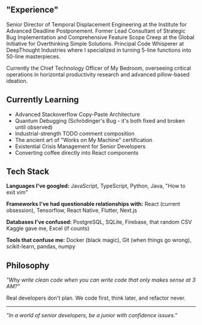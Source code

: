 ## "Experience"

Senior Director of Temporal Displacement Engineering at the Institute for Advanced Deadline Postponement. Former Lead Consultant of Strategic Bug Implementation and Comprehensive Feature Scope Creep at the Global Initiative for Overthinking Simple Solutions. Principal Code Whisperer at DeepThought Industries where I specialized in turning 5-line functions into 50-line masterpieces.

Currently the Chief Technology Officer of My Bedroom, overseeing critical operations in horizontal productivity research and advanced pillow-based ideation.

## Currently Learning

* Advanced Stackoverflow Copy-Paste Architecture
* Quantum Debugging (Schrödinger's Bug - it's both fixed and broken until observed)
* Industrial-strength TODO comment composition
* The ancient art of "Works on My Machine" certification
* Existential Crisis Management for Senior Developers
* Converting coffee directly into React components

## Tech Stack

**Languages I've googled:** JavaScript, TypeScript, Python, Java, "How to exit vim"

**Frameworks I've had questionable relationships with:** React (current obsession), Tensorflow, React Native, Flutter, Next.js

**Databases I've confused:** PostgreSQL, SQLite, Firebase, that random CSV Kaggle gave me, Excel (if counts)

**Tools that confuse me:** Docker (black magic), Git (when things go wrong), scikit-learn, pandas, numpy

## Philosophy

*"Why write clean code when you can write code that only makes sense at 3 AM?"*

Real developers don't plan. We code first, think later, and refactor never.

---

*"In a world of senior developers, be a junior with confidence issues."*
